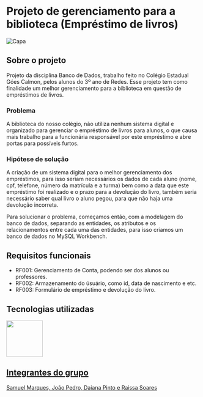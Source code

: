 # Projeto de gerenciamento para a biblioteca (Empréstimo de livros)

![Capa](https://user-images.githubusercontent.com/120694081/236442845-4d4ce7c2-628f-4886-83e8-44ee4edf3e39.jpg)

## Sobre o projeto
Projeto da disciplina Banco de Dados, trabalho feito no Colégio Estadual Góes Calmon, pelos alunos do 3º ano de Redes. Esse projeto tem como finalidade um melhor gerenciamento para a biblioteca em questão de empréstimos de livros. 

### Problema
A biblioteca do nosso colégio, não utiliza nenhum sistema digital e organizado para gerenciar o empréstimo de livros para alunos, o que causa mais trabalho para a funcionária responsável por este empréstimo e abre portas para possíveis furtos.

### Hipótese de solução
A criação de um sistema digital para o melhor gerenciamento dos empréstimos, para isso seriam necessários os dados de cada aluno (nome, cpf, telefone, número da matrícula e a turma) bem como a data que este empréstimo foi realizado e o prazo para a devolução do livro, também seria necessário saber qual livro o aluno pegou, para que não haja uma devolução incorreta.

Para solucionar o problema, começamos então, com a modelagem do banco de dados, separando as entidades, os atributos e os relacionamentos entre cada  uma das entidades, para isso criamos um banco de dados no MySQL Workbench.

## Requisitos funcionais
* RF001: Gerenciamento de Conta, podendo ser dos alunos ou professores.
* RF002: Armazenamento do úsuário, como id, data de nascimento e etc.
* RF003: Formulário de empréstimo e devolução do livro. 

## Tecnologias utilizadas
<a href="https://www.mysql.com/"> <img src="https://user-images.githubusercontent.com/120694081/236445973-4d39d538-10b5-4bfb-ad0e-f5cc48e85195.png" width="95">


## Integrantes do grupo
Samuel Marques, João Pedro, Daiana Pinto e Raissa Soares
